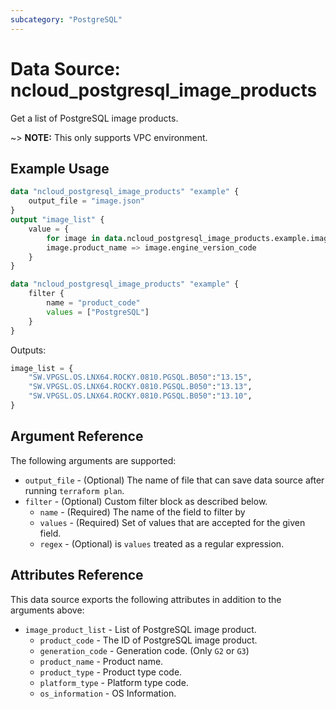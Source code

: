 ```yaml
---
subcategory: "PostgreSQL"
---
```


# Data Source: ncloud_postgresql_image_products

Get a list of PostgreSQL image products.

~> **NOTE:** This only supports VPC environment.

## Example Usage

```terraform
data "ncloud_postgresql_image_products" "example" {
    output_file = "image.json"
}
output "image_list" {
    value = {
        for image in data.ncloud_postgresql_image_products.example.image_product_list:
        image.product_name => image.engine_version_code
    }
}
```

```terraform
data "ncloud_postgresql_image_products" "example" {
    filter {
        name = "product_code"
        values = ["PostgreSQL"]
    }
}
```

Outputs:
```terraform
image_list = {
    "SW.VPGSL.OS.LNX64.ROCKY.0810.PGSQL.B050":"13.15",
    "SW.VPGSL.OS.LNX64.ROCKY.0810.PGSQL.B050":"13.13",
    "SW.VPGSL.OS.LNX64.ROCKY.0810.PGSQL.B050":"13.10",
}
```

## Argument Reference

The following arguments are supported:

* `output_file` - (Optional) The name of file that can save data source after running `terraform plan`.
* `filter` - (Optional) Custom filter block as described below.
  * `name` - (Required) The name of the field to filter by
  * `values` - (Required) Set of values that are accepted for the given field.
  * `regex` - (Optional) is `values` treated as a regular expression.

## Attributes Reference

This data source exports the following attributes in addition to the arguments above:

* `image_product_list` - List of PostgreSQL image product.
  * `product_code` - The ID of PostgreSQL image product.
  * `generation_code` - Generation code. (Only `G2` or `G3`)
  * `product_name` - Product name.
  * `product_type` - Product type code.
  * `platform_type` - Platform type code.
  * `os_information` - OS Information.